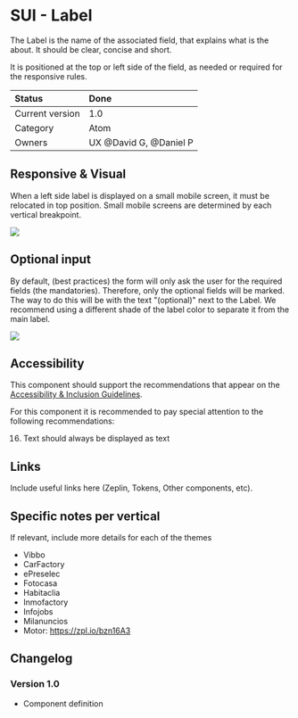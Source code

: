 # SUI - Label

The Label is the name of the associated field, that explains what is the about. It should be clear, concise and short.

It is positioned at the top or left side of the field, as needed or required for the responsive rules.

|   Status          | Done |
|   :----           |   :---- |
|   Current version |   1.0|
|   Category        |   Atom |
|   Owners          |   UX @David G, @Daniel P  |

## Responsive & Visual

When a left side label is displayed on a small mobile screen, it must be relocated in top position.
Small mobile screens are determined by each vertical breakpoint.

![](https://d2mxuefqeaa7sj.cloudfront.net/s_2C2D91B22DA0B9C75B2C1B2A02CEE24250D0DA9CA7C42765FC0C6A8FF6E1AB73_1509358567673_label-structure.png)

## Optional input

By default, (best practices) the form will only ask the user for the required fields (the mandatories). Therefore, only the optional fields will be marked.
The way to do this will be with the text "(optional)" next to the Label. We recommend using a different shade of the label color to separate it from the main label.

![](https://d2mxuefqeaa7sj.cloudfront.net/s_2C2D91B22DA0B9C75B2C1B2A02CEE24250D0DA9CA7C42765FC0C6A8FF6E1AB73_1509358579504_label-types.png)

## Accessibility

This component should support the recommendations that appear on the [Accessibility & Inclusion Guidelines](https://github.com/SUI-Components/UX-Definitions/blob/master/Accessibility%20and%20Inclusion%20Guidelines.md).

For this component it is recommended to pay special attention to the following recommendations:

16. Text should always be displayed as text

## Links

Include useful links here (Zeplin, Tokens, Other components, etc).

## Specific notes per vertical

If relevant, include more details for each of the themes

- Vibbo
- CarFactory
- ePreselec
- Fotocasa
- Habitaclia
- Inmofactory
- Infojobs
- Milanuncios
- Motor: https://zpl.io/bzn16A3

## Changelog

### Version 1.0

- Component definition